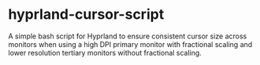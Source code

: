 # hyprland-cursor-script
A simple bash script for Hyprland to ensure consistent cursor size across monitors when using a high DPI primary monitor with fractional scaling and lower resolution tertiary monitors without fractional scaling.
